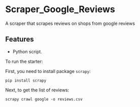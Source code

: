 # Scraper_Google_Reviews

A scraper that scrapes reviews on shops from google reviews

## Features

+ Python script.



To run the starter:

First, you need to install package `scrapy`:

```console
pip install scrapy
```

Next, to get the list of reviews:

```console
scrapy crawl google -o reviews.csv
```
